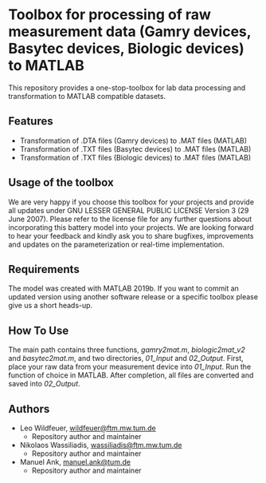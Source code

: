 # Toolbox for processing of raw measurement data (Gamry devices, Basytec devices, Biologic devices) to MATLAB

This repository provides a one-stop-toolbox for lab data processing and transformation to MATLAB compatible datasets.

## Features
- Transformation of .DTA files (Gamry devices) to .MAT files (MATLAB)
- Transformation of .TXT files (Basytec devices) to .MAT files (MATLAB)
- Transformation of .TXT files (Biologic devices) to .MAT files (MATLAB)

## Usage of the toolbox

We are very happy if you choose this toolbox for your projects and provide all updates under GNU LESSER GENERAL PUBLIC LICENSE Version 3 (29 June 2007). Please refer to the license file for any further questions about incorporating this battery model into your projects. We are looking forward to hear your feedback and kindly ask you to share bugfixes, improvements and updates on the parameterization or real-time implementation.

## Requirements

The model was created with MATLAB 2019b. If you want to commit an updated version using another software release or a specific toolbox please give us a short heads-up. 

## How To Use

The main path contains three functions, *gamry2mat.m*, *biologic2mat_v2* and *basytec2mat.m*, and two directories, *01_Input* and *02_Output*. First, place your raw data from your measurement device into *01_Input*. Run the function of choice in MATLAB. After completion, all files are converted and saved into *02_Output*.

## Authors

- Leo Wildfeuer, wildfeuer@ftm.mw.tum.de
  - Repository author and maintainer
- Nikolaos Wassiliadis, wassiliadis@ftm.mw.tum.de
  - Repository author and maintainer
- Manuel Ank, manuel.ank@tum.de
  - Repository author and maintainer

